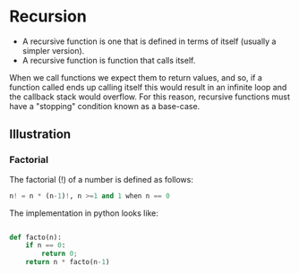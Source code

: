 # Recursion

- A recursive function is one that is defined in terms of itself (usually a simpler version). 
- A recursive function is function that calls itself.

When we call functions we expect them to return values, and so, if a function called ends up calling itself this would result in an infinite loop and the callback stack would overflow. For this reason, recursive functions must have a "stopping" condition known as a base-case.

## Illustration

### Factorial

The factorial (!) of a number is defined as follows:

```py
n! = n * (n-1)!, n >=1 and 1 when n == 0
```

The implementation in python looks like:

```py

def facto(n):
    if n == 0:
        return 0;
    return n * facto(n-1)
```

